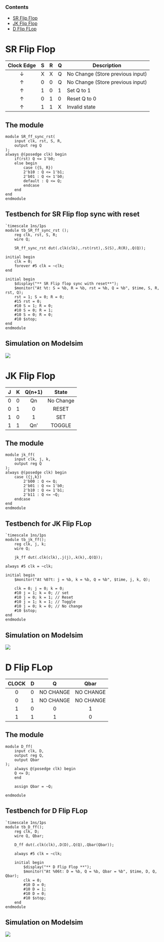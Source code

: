### Contents
- [SR Flip Flop](#SR_Flipflop)
- [JK Flip Flop](#JK_Flipflop)
- [D Flip FLop](#D_Flipflop)

<a name="SR_Flipflop"></a>
# SR Flip Flop
|Clock Edge| S | R | Q | Description |
|:---:| --- | --- | --- | --- |
| ↓ | X | X | Q | No Change (Store previous input)|
| ↑ | 0 | 0 | Q | No Change (Store previous input)|
| ↑ | 1 | 0 | 1 | Set Q to 1 |
| ↑ | 0 | 1 | 0 | Reset Q to 0 |
| ↑ | 1 | 1 | X | Invalid state |




## The module
```
module SR_ff_sync_rst(
	input clk, rst, S, R,
	output reg Q
);
always @(posedge clk) begin
	if(rst) Q <= 1'b0;
	else begin
	    case ({S, R})
		2'b10 : Q <= 1'b1;
		2'b01 : Q <= 1'b0;
		default : Q <= Q;
	    endcase
	end
end
endmodule
```
## Testbench for SR Flip flop sync with reset
```
`timescale 1ns/1ps
module tb_SR_ff_sync_rst ();
	reg clk, rst, S, R;
	wire Q;

	SR_ff_sync_rst dut(.clk(clk),.rst(rst),.S(S),.R(R),.Q(Q));

initial begin
	clk = 0;
	forever #5 clk = ~clk;
end

initial begin
	$display("** SR Flip flop sync with reset**");
	$monitor("At %t: S = %b, R = %b, rst = %b, Q = %b", $time, S, R, rst, Q);
	rst = 1; S = 0; R = 0;
	#15 rst = 0;
	#10 S = 1; R = 0;
	#10 S = 0; R = 1;
	#10 S = 0; R = 0;
	#10 $stop;
end
endmodule 
```

## Simulation on Modelsim 
<img src=https://i.imgur.com/I3c04uF.png>

<a name="JK_Flipflop"></a>
# JK Flip Flop
| J | K | Q(n+1) | State |
| --- | --- |:---:|:---:|
| 0 | 0 | Qn | No Change |
| 0 | 1 | 0 | RESET |
| 1 | 0 | 1 | SET |
| 1 | 1 | Qn’ | TOGGLE |

## The module
```
module jk_ff(
	input clk, j, k,
	output reg Q
);
always @(posedge clk) begin
	case ({j,k})
		2'b00 : Q <= Q;
		2'b01 : Q <= 1'b0;
		2'b10 : Q <= 1'b1;
		2'b11 : Q <= ~Q;
	endcase
end
endmodule
```
## Testbench for JK Flip FLop 
```
`timescale 1ns/1ps
module tb_jk_ff();
	reg clk, j, k;
	wire Q;

	jk_ff dut(.clk(clk),.j(j),.k(k),.Q(Q));

always #5 clk = ~clk;

initial begin
	$monitor("At %07t: j = %b, k = %b, Q = %b", $time, j, k, Q);

	clk = 0; j = 0; k = 0;
	#10 j = 1; k = 0; // set
	#10 j = 0; k = 1; // Reset
	#10 j = 1; k = 1; // Toggle
	#10 j = 0; k = 0; // No change
	#10 $stop;
end
endmodule 
```
## Simulation on Modelsim
<img src=https://i.imgur.com/Y2wQbdK.png>

<a name="D_Flipflop"></a>
# D Flip FLop 
| CLOCK | D | Q | Qbar |
|:---:| --- |:---:|:---:|
| 0 | 0 | NO CHANGE | NO CHANGE |
| 0 | 1 | NO CHANGE | NO CHANGE |
| 1 | 0 | 0 | 1 |
| 1 | 1 | 1 | 0 |

## The module
```
module D_ff(
	input clk, D,
	output reg Q, 
	output Qbar
);
    always @(posedge clk) begin
	Q <= D;
    end

    assign Qbar = ~Q;

endmodule
```
## Testbench for D Flip FLop
```
`timescale 1ns/1ps
module tb_D_ff();
	reg clk, D;
	wire Q, Qbar;
	
	D_ff dut(.clk(clk),.D(D),.Q(Q),.Qbar(Qbar));

	always #5 clk = ~clk;

	initial begin
		$display("** D Flip Flop **");
		$monitor("At %06t: D = %b, Q = %b, Qbar = %b", $time, D, Q, Qbar);
		clk = 0;
		#10 D = 0;
		#10 D = 1;
		#10 D = 0;
		#10 $stop;
	end
endmodule
```
## Simulation on Modelsim 
<img src=https://i.imgur.com/y4RZz3y.png>










